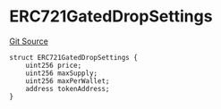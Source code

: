 # ERC721GatedDropSettings
[Git Source](https://github.com/nezz0746/erc1155-drops/blob/d7f880b61660eee2cfba35343e42e0de1e47c5a1/src/libs/Structs.sol)


```solidity
struct ERC721GatedDropSettings {
    uint256 price;
    uint256 maxSupply;
    uint256 maxPerWallet;
    address tokenAddress;
}
```

